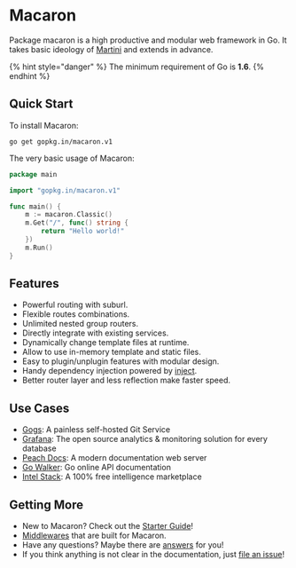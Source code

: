 # Macaron

Package macaron is a high productive and modular web framework in Go. It takes basic ideology of [Martini](https://github.com/go-martini/martini) and extends in advance.

{% hint style="danger" %} 
The minimum requirement of Go is **1.6**.
{% endhint %}

## Quick Start

To install Macaron:

	go get gopkg.in/macaron.v1

The very basic usage of Macaron:

```go
package main

import "gopkg.in/macaron.v1"

func main() {
	m := macaron.Classic()
	m.Get("/", func() string {
		return "Hello world!"
	})
	m.Run()
}
```

## Features

- Powerful routing with suburl.
- Flexible routes combinations.
- Unlimited nested group routers.
- Directly integrate with existing services.
- Dynamically change template files at runtime.
- Allow to use in-memory template and static files.
- Easy to plugin/unplugin features with modular design.
- Handy dependency injection powered by [inject](https://github.com/codegangsta/inject).
- Better router layer and less reflection make faster speed.

## Use Cases

- [Gogs](https://gogs.io): A painless self-hosted Git Service
- [Grafana](http://grafana.org/): The open source analytics & monitoring solution for every database
- [Peach Docs](https://peachdocs.org): A modern documentation web server
- [Go Walker](https://gowalker.org): Go online API documentation
- [Intel Stack](https://intelstack.com/): A 100% free intelligence marketplace

## Getting More

- New to Macaron? Check out the [Starter Guide](starter_guide.md)!
- [Middlewares](middlewares/README.md) that are built for Macaron.
- Have any questions? Maybe there are [answers](faqs.md) for you!
- If you think anything is not clear in the documentation, just [file an issue](https://github.com/go-macaron/docs/issues)!
